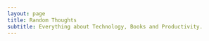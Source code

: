 ```yaml
---
layout: page
title: Random Thoughts
subtitle: Everything about Technology, Books and Productivity.
---
```

